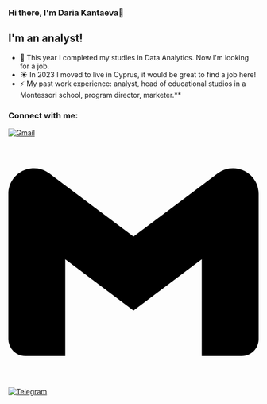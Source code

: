 ### Hi there, I'm Daria Kantaeva👋

## I'm an analyst!
- 🔭 This year I completed my studies in Data Analytics. Now I'm looking for a job.
- ☀️ In 2023 I moved to live in Cyprus, it would be great to find a job here!
- ⚡ My past work experience: analyst, head of educational studios in a Montessori school, program director, marketer.**

### Connect with me:
[![Gmail](https://www.pngwing.com/ru/free-png-ahehs)](mailto:daria.kantaeva29@gmail.com) 
<svg role="img" viewBox="0 0 24 24" xmlns="http://www.w3.org/2000/svg"><title>Gmail</title><path d="M24 5.457v13.909c0 .904-.732 1.636-1.636 1.636h-3.819V11.73L12 16.64l-6.545-4.91v9.273H1.636A1.636 1.636 0 0 1 0 19.366V5.457c0-2.023 2.309-3.178 3.927-1.964L5.455 4.64 12 9.548l6.545-4.91 1.528-1.145C21.69 2.28 24 3.434 24 5.457z"/></svg>
[![Telegram](https://www.pngwing.com/ru/free-png-saggv)](https://t.me/kantaevad)

<br />
